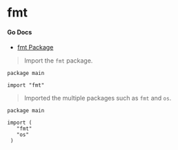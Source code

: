 # fmt 

#### Go Docs

- [fmt Package](https://golang.org/pkg/fmt/)

> Import the `fmt` package.

```code
package main

import "fmt"
```
> Imported the multiple packages such as `fmt` and `os`.

```code
package main

import (
   "fmt"
   "os"
 )
```

